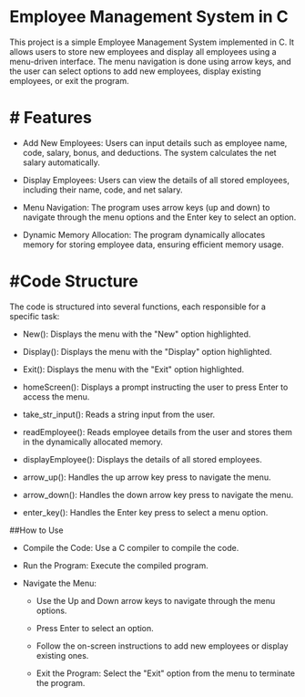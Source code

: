# Employee Management System in C
This project is a simple Employee Management System implemented in C. It allows users to store new employees and display all employees using a menu-driven interface. The menu navigation is done using arrow keys, and the user can select options to add new employees, display existing employees, or exit the program.

# # Features
- Add New Employees: Users can input details such as employee name, code, salary, bonus, and deductions. The system calculates the net salary automatically.

- Display Employees: Users can view the details of all stored employees, including their name, code, and net salary.

- Menu Navigation: The program uses arrow keys (up and down) to navigate through the menu options and the Enter key to select an option.

- Dynamic Memory Allocation: The program dynamically allocates memory for storing employee data, ensuring efficient memory usage.

# #Code Structure
The code is structured into several functions, each responsible for a specific task:

- New(): Displays the menu with the "New" option highlighted.

- Display(): Displays the menu with the "Display" option highlighted.

- Exit(): Displays the menu with the "Exit" option highlighted.

- homeScreen(): Displays a prompt instructing the user to press Enter to access the menu.

- take_str_input(): Reads a string input from the user.

- readEmployee(): Reads employee details from the user and stores them in the dynamically allocated memory.

- displayEmployee(): Displays the details of all stored employees.

- arrow_up(): Handles the up arrow key press to navigate the menu.

- arrow_down(): Handles the down arrow key press to navigate the menu.

- enter_key(): Handles the Enter key press to select a menu option.

##How to Use
- Compile the Code: Use a C compiler to compile the code.
  
- Run the Program: Execute the compiled program.
  
- Navigate the Menu:

   - Use the Up and Down arrow keys to navigate through the menu options.

   - Press Enter to select an option.

  - Follow the on-screen instructions to add new employees or display existing ones.

  - Exit the Program: Select the "Exit" option from the menu to terminate the program.

